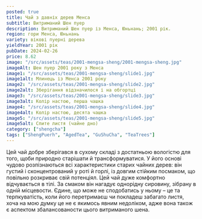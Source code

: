 ```yaml
---
posted: true
title: Чай з давніх дерев Менса
subtitle: Витриманий Шен пуер
description: Витриманий Шен пуер із Менса, Юньнань; 2001 рік.
region: гори Менса, Юньнань
variety: вікові пуерні дерева
yieldYear: 2001 рік
pubDate: 2024-02-26
price: 8.62
image: "/src/assets/teas/2001-mengsa-sheng/2001-mengsa-sheng.jpg"
imageAlt: Шен пуер 2001 року з Менса
image1: "/src/assets/teas/2001-mengsa-sheng/slide1.jpg"
image1alt: Млинець із Менса 2001 року
image2: "/src/assets/teas/2001-mengsa-sheng/slide2.jpg"
image2alt: Зберігання відзначилося і на обгортці
image3: "/src/assets/teas/2001-mengsa-sheng/slide3.jpg"
image3alt: Колір настою, перша чашка
image4: "/src/assets/teas/2001-mengsa-sheng/slide4.jpg"
image4alt: Колір настою, десята чашка
image5: "/src/assets/teas/2001-mengsa-sheng/slide5.jpg"
image5alt: Спите листя (чайне дно)
category: ["shengcha"]
tags: ["ShengPuerh", "AgedTea", "GuShuCha", "TeaTrees"]
---
```


Цей чай добре зберігався в сухому складі з достатньою вологістю для того, щоби природно старішати й трансформуватися. У його основі чудово розпізнаються всі характеристики старих чайних дерев: він густий і сконцентрований у роті й горлі, із довгим стійким посмаком, що повільно розкриває свій потенціял. Цей чай дуже комфортно відчувається в тілі. За смаком він нагадує однорідну сировину, зібрану в одній місцевости. Єдине, що може не сподобатись у ньому – це та терпкуватість, коли його перетримаєш чи покладеш забагато листя, хоча на мою думку це не є якимось явним недоліком, адже вона також є аспектом збалансованости цього витриманого шена.